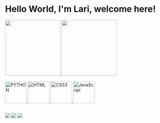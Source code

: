 # Hello World, I'm Lari, welcome here!

<div>
  <a href="https://github.com/withxlari">
  <img height="180em" src="https://github-readme-stats.vercel.app/api?username=withxlari&show_icons=true&theme=synthwave&include_all_commits=true&count_private=true"/>
  <img height="180em" src="https://github-readme-stats.vercel.app/api/top-langs/?username=withxlari&layout=compact&langs_count=6&theme=synthwave"/>
  </div>
    
  <div style=display: inline_block><br>
  <img src="https://cdn.jsdelivr.net/gh/devicons/devicon/icons/python/python-original.svg" width="70" alt="PYTHON">
  <img src="https://cdn.jsdelivr.net/gh/devicons/devicon/icons/html5/html5-original.svg" width="70" alt="HTML">
  <img src="https://cdn.jsdelivr.net/gh/devicons/devicon/icons/css3/css3-original.svg" width="70" alt="CSS3"/>
  <img src="https://cdn.jsdelivr.net/gh/devicons/devicon/icons/javascript/javascript-original.svg" width="70" alt="JavaScript"/>
</div>
  
##

<div> 
  <a href="https://www.instagram.com/withlarix/" target="_blank"><img src="https://img.shields.io/badge/-Instagram-%23E4405F?style=for-the-badge&logo=instagram&logoColor=white" target="_blank"></a>
  <a href = "mailto: vlarissaq265@gmail.com"><img src="https://img.shields.io/badge/-Gmail-%23333?style=for-the-badge&logo=gmail&logoColor=white" target="_blank"></a>
  <a href="https://www.linkedin.com/in/larissavitoriax/" target="_blank"><img src="https://img.shields.io/badge/-LinkedIn-%230077B5?style=for-the-badge&logo=linkedin&logoColor=white" target="_blank"></a> 
</div>
